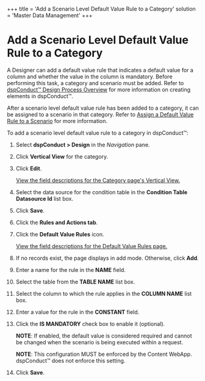 +++
title = 'Add a Scenario Level Default Value Rule to a Category'
solution = 'Master Data Management'
+++

# Add a Scenario Level Default Value Rule to a Category

A Designer can add a default value rule that indicates a default value
for a column and whether the value in the column is mandatory. Before
performing this task, a category and scenario must be added. Refer to
[dspConduct™ Design Process
Overview](dspConduct_Design_Process_Overview.htm) for more information
on creating elements in dspConduct™.

After a scenario level default value rule has been added to a category,
it can be assigned to a scenario in that category. Refer to [Assign a
Default Value Rule to a
Scenario](Assign_a_Default_Value_Rule_to_a_Scenario.htm) for more
information.

To add a scenario level default value rule to a category in dspConduct™:

1.  Select **dspConduct \> Design** in the *Navigation* pane.

2.  Click **Vertical View** for the category.

3.  Click **Edit**.
    
    [View the field descriptions for the Category page's Vertical
    View.](../Page_Desc/Category_H.htm#Category_V)

4.  Select the data source for the condition table in the **Condition
    Table Datasource Id** list box.

5.  Click **Save**.

6.  Click the **Rules and Actions tab**.

7.  Click the **Default Value Rules** icon.
    
    [View the field descriptions for the Default Value Rules
    page.](../Page_Desc/Default_Value_Rules.htm)

8.  If no records exist, the page displays in add mode. Otherwise, click
    **Add**.

9.  Enter a name for the rule in the **NAME** field.

10. Select the table from the **TABLE NAME** list box.

11. Select the column to which the rule applies in the **COLUMN NAME**
    list box.

12. Enter a value for the rule in the **CONSTANT** field.

13. Click the **IS MANDATORY** check box to enable it (optional).
    
    **NOTE**: If enabled, the default value is considered required and
    cannot be changed when the scenario is being executed within a
    request.
    
    **NOTE**: This configuration MUST be enforced by the Content WebApp.
    dspConduct™ does not enforce this setting.

14. Click **Save**.
